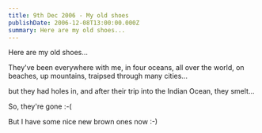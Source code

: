 ```yaml
---
title: 9th Dec 2006 - My old shoes
publishDate: 2006-12-08T13:00:00.000Z
summary: Here are my old shoes...
---
```



Here are my old shoes...

They&#39;ve been everywhere with me, in four oceans, all over the world, on beaches, up mountains, traipsed through many cities...

but they had holes in, and after their trip into the Indian Ocean, they smelt...

So, they&#39;re gone :-(

But I have some nice new brown ones now :-)
